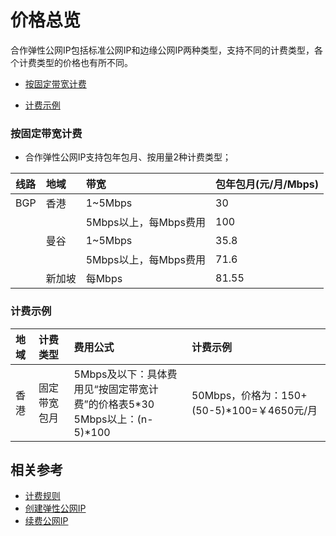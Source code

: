 # 价格总览

合作弹性公网IP包括标准公网IP和边缘公网IP两种类型，支持不同的计费类型，各个计费类型的价格也有所不同。

- [按固定带宽计费](Price-Overview#user-content-1)

- [计费示例](Price-Overview#user-content-3)

<div id="user-content-1"></div>

### 按固定带宽计费


- 合作弹性公网IP支持包年包月、按用量2种计费类型；


| 线路 | 地域 | 带宽  | 包年包月(元/月/Mbps) |
|:--|:--|:--|:---|
|BGP | 香港| 1~5Mbps | 30 |
| |  | 5Mbps以上，每Mbps费用 |100 |
| |曼谷  | 1~5Mbps |35.8 |
| |  | 5Mbps以上，每Mbps费用|71.6|
| | 新加坡 | 每Mbps| 81.55|



<div id="user-content-3"></div>


### 计费示例

| 地域 | 计费类型 | 费用公式 | 计费示例 |
|:---|:---|:---|:---|
| 香港 | 固定带宽包月 | 5Mbps及以下：具体费用见“按固定带宽计费”的价格表5*30 <br />5Mbps以上：(n-5)\*100 | 50Mbps，价格为：150+(50-5)\*100=￥4650元/月 |



## 相关参考

- [计费规则](Billing-Rules.md)
- [创建弹性公网IP](../Operation-Guide/reate-Elastic-IP.md)
- [续费公网IP](../Operation-Guide/Renew-Elastic-IP.md)

